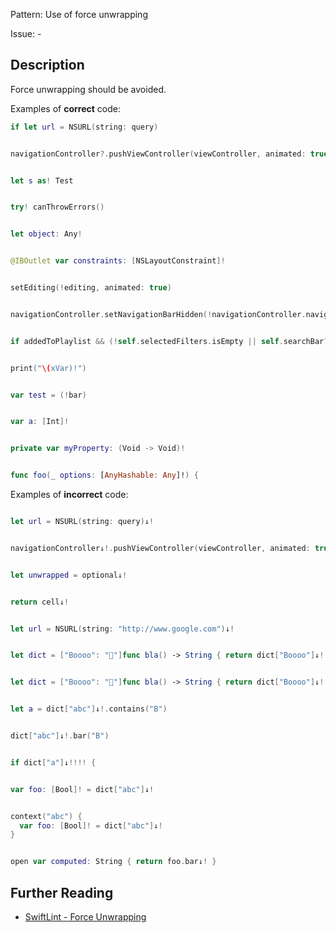 Pattern: Use of force unwrapping

Issue: -

## Description

Force unwrapping should be avoided.

Examples of **correct** code:
```swift
if let url = NSURL(string: query)


navigationController?.pushViewController(viewController, animated: true)


let s as! Test


try! canThrowErrors()


let object: Any!


@IBOutlet var constraints: [NSLayoutConstraint]!


setEditing(!editing, animated: true)


navigationController.setNavigationBarHidden(!navigationController.navigationBarHidden, animated: true)


if addedToPlaylist && (!self.selectedFilters.isEmpty || self.searchBar?.text?.isEmpty == false) {}


print("\(xVar)!")


var test = (!bar)


var a: [Int]!


private var myProperty: (Void -> Void)!


func foo(_ options: [AnyHashable: Any]!) {

```
Examples of **incorrect** code:
```swift

let url = NSURL(string: query)↓!


navigationController↓!.pushViewController(viewController, animated: true)


let unwrapped = optional↓!


return cell↓!


let url = NSURL(string: "http://www.google.com")↓!


let dict = ["Boooo": "👻"]func bla() -> String { return dict["Boooo"]↓! }


let dict = ["Boooo": "👻"]func bla() -> String { return dict["Boooo"]↓!.contains("B") }


let a = dict["abc"]↓!.contains("B")


dict["abc"]↓!.bar("B")


if dict["a"]↓!!!! {


var foo: [Bool]! = dict["abc"]↓!


context("abc") {
  var foo: [Bool]! = dict["abc"]↓!
}


open var computed: String { return foo.bar↓! }

```

## Further Reading

* [SwiftLint - Force Unwrapping](https://realm.github.io/SwiftLint/force_unwrapping.html)